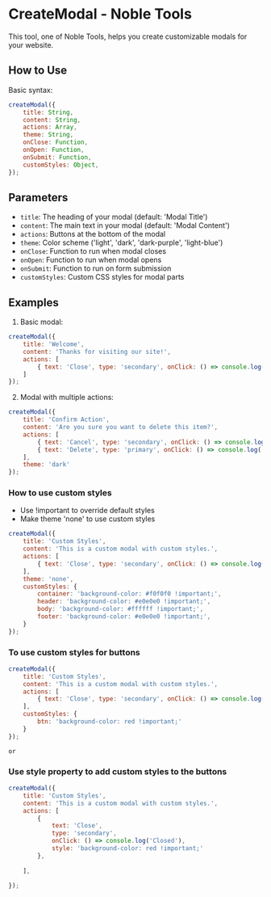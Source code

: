 # CreateModal - Noble Tools

This tool, one of Noble Tools, helps you create customizable modals for your website.

## How to Use

Basic syntax:

```javascript
createModal({
    title: String,
    content: String,
    actions: Array,
    theme: String,
    onClose: Function,
    onOpen: Function,
    onSubmit: Function,
    customStyles: Object,
});
```


## Parameters

- `title`: The heading of your modal (default: 'Modal Title')
- `content`: The main text in your modal (default: 'Modal Content')
- `actions`: Buttons at the bottom of the modal
- `theme`: Color scheme ('light', 'dark', 'dark-purple', 'light-blue')
- `onClose`: Function to run when modal closes
- `onOpen`: Function to run when modal opens
- `onSubmit`: Function to run on form submission
- `customStyles`: Custom CSS styles for modal parts

## Examples

1. Basic modal:

```javascript
createModal({
    title: 'Welcome',
    content: 'Thanks for visiting our site!',
    actions: [
        { text: 'Close', type: 'secondary', onClick: () => console.log('Closed') }
    ]
});
```


2. Modal with multiple actions:

```javascript
createModal({
    title: 'Confirm Action',
    content: 'Are you sure you want to delete this item?',
    actions: [
        { text: 'Cancel', type: 'secondary', onClick: () => console.log('Cancelled') },
        { text: 'Delete', type: 'primary', onClick: () => console.log('Deleted') }
    ],
    theme: 'dark'
});
```

### How to use custom styles
- Use !important to override default styles
- Make theme 'none' to use custom styles

```javascript
createModal({
    title: 'Custom Styles',
    content: 'This is a custom modal with custom styles.',
    actions: [
        { text: 'Close', type: 'secondary', onClick: () => console.log('Closed') }
    ],
    theme: 'none',
    customStyles: {
        container: 'background-color: #f0f0f0 !important;',
        header: 'background-color: #e0e0e0 !important;',
        body: 'background-color: #ffffff !important;',
        footer: 'background-color: #e0e0e0 !important;',
    }
});
```

### To use custom styles for buttons

```javascript
createModal({
    title: 'Custom Styles',
    content: 'This is a custom modal with custom styles.',
    actions: [
        { text: 'Close', type: 'secondary', onClick: () => console.log('Closed') }
    ],    
    customStyles: {
        btn: 'background-color: red !important;'
    }
});
```
    or

### Use style property to add custom styles to the buttons

```javascript
createModal({
    title: 'Custom Styles',
    content: 'This is a custom modal with custom styles.',
    actions: [
        { 
            text: 'Close', 
            type: 'secondary', 
            onClick: () => console.log('Closed'),
            style: 'background-color: red !important;'
        },
        
    ],    
    
});


